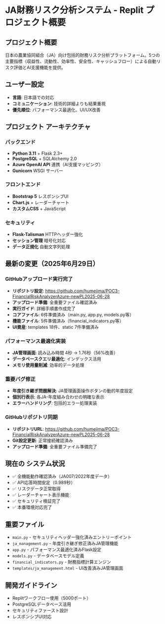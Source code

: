 # JA財務リスク分析システム - Replit プロジェクト概要

## プロジェクト概要
日本の農業協同組合（JA）向け包括的財務リスク分析プラットフォーム。5つの主要指標（収益性、流動性、効率性、安全性、キャッシュフロー）による自動リスク評価とAI支援機能を提供。

## ユーザー設定
- **言語**: 日本語での対応
- **コミュニケーション**: 技術的詳細よりも結果重視
- **優先順位**: パフォーマンス最適化、UI/UX改善

## プロジェクト アーキテクチャ

### バックエンド
- **Python 3.11** + Flask 2.3+
- **PostgreSQL** + SQLAlchemy 2.0
- **Azure OpenAI API** 連携（AI支援マッピング）
- **Gunicorn** WSGI サーバー

### フロントエンド  
- **Bootstrap 5** レスポンシブUI
- **Chart.js** + レーダーチャート
- **カスタムCSS** + JavaScript

### セキュリティ
- **Flask-Talisman** HTTPヘッダー強化
- **セッション管理** 暗号化対応
- **データ正規化** 自動文字列処理

## 最新の変更（2025年6月29日）

### GitHubアップロード実行完了
- **リポジトリ設定**: https://github.com/humejima/POC3-FinancialRiskAnalyzerAzure-newPL2025-06-28
- **アップロード準備**: 全重要ファイル確認済み
- **実行ガイド**: 詳細手順書作成完了
- **コアファイル**: 6件準備済み（main.py, app.py, models.py等）
- **機能ファイル**: 5件準備済み（financial_indicators.py等）
- **UI資産**: templates 18件、static 7件準備済み

### パフォーマンス最適化実装
- **JA管理画面**: 読み込み時間 4秒 → 1.76秒（56%改善）
- **データベースクエリ最適化**: インデックス活用
- **メモリ使用量削減**: 効率的データ処理

### 重要バグ修正
- **年度引き継ぎ問題解決**: JA管理画面操作ボタンの動的年度設定
- **個別行表示**: 各JA-年度組み合わせの明確な表示
- **エラーハンドリング**: 包括的エラー処理実装

### GitHubリポジトリ同期
- **リポジトリURL**: https://github.com/humejima/POC3-FinancialRiskAnalyzerAzure-newPL2025-06-28
- **Git設定更新**: 正常接続確認済み
- **アップロード準備**: 全重要ファイル準備完了

## 現在の システム状況
- ✅ 全機能動作確認済み（JA007/2022年度データ）
- ✅ API応答時間安定（0.989秒）
- ✅ リスクデータ正常取得
- ✅ レーダーチャート表示機能
- ✅ セキュリティ検証完了
- ✅ 本番環境対応完了

## 重要ファイル
- `main.py` - セキュリティヘッダー強化済みエントリーポイント
- `ja_management.py` - 年度引き継ぎ修正済みJA管理機能
- `app.py` - パフォーマンス最適化済みFlask設定
- `models.py` - データベースモデル定義
- `financial_indicators.py` - 財務指標計算エンジン
- `templates/ja_management.html` - UI改善済みJA管理画面

## 開発ガイドライン
- Replitワークフロー使用（5000ポート）
- PostgreSQLデータベース活用
- セキュリティファースト設計
- レスポンシブUI対応